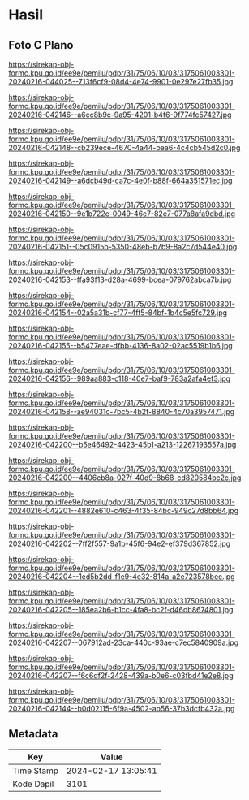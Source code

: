 # Hasil

## Foto C Plano

https://sirekap-obj-formc.kpu.go.id/ee9e/pemilu/pdpr/31/75/06/10/03/3175061003301-20240216-044025--713f6cf9-08d4-4e74-9901-0e297e27fb35.jpg

https://sirekap-obj-formc.kpu.go.id/ee9e/pemilu/pdpr/31/75/06/10/03/3175061003301-20240216-042146--a6cc8b9c-9a95-4201-b4f6-9f774fe57427.jpg

https://sirekap-obj-formc.kpu.go.id/ee9e/pemilu/pdpr/31/75/06/10/03/3175061003301-20240216-042148--cb239ece-4670-4a44-bea6-4c4cb545d2c0.jpg

https://sirekap-obj-formc.kpu.go.id/ee9e/pemilu/pdpr/31/75/06/10/03/3175061003301-20240216-042149--a6dcb49d-ca7c-4e0f-b88f-664a351571ec.jpg

https://sirekap-obj-formc.kpu.go.id/ee9e/pemilu/pdpr/31/75/06/10/03/3175061003301-20240216-042150--9e1b722e-0049-46c7-82e7-077a8afa9dbd.jpg

https://sirekap-obj-formc.kpu.go.id/ee9e/pemilu/pdpr/31/75/06/10/03/3175061003301-20240216-042151--05c0915b-5350-48eb-b7b9-8a2c7d544e40.jpg

https://sirekap-obj-formc.kpu.go.id/ee9e/pemilu/pdpr/31/75/06/10/03/3175061003301-20240216-042153--ffa93f13-d28a-4699-bcea-079762abca7b.jpg

https://sirekap-obj-formc.kpu.go.id/ee9e/pemilu/pdpr/31/75/06/10/03/3175061003301-20240216-042154--02a5a31b-cf77-4ff5-84bf-1b4c5e5fc729.jpg

https://sirekap-obj-formc.kpu.go.id/ee9e/pemilu/pdpr/31/75/06/10/03/3175061003301-20240216-042155--b5477eae-dfbb-4136-8a02-02ac5519b1b6.jpg

https://sirekap-obj-formc.kpu.go.id/ee9e/pemilu/pdpr/31/75/06/10/03/3175061003301-20240216-042156--989aa883-c118-40e7-baf9-783a2afa4ef3.jpg

https://sirekap-obj-formc.kpu.go.id/ee9e/pemilu/pdpr/31/75/06/10/03/3175061003301-20240216-042158--ae94031c-7bc5-4b2f-8840-4c70a3957471.jpg

https://sirekap-obj-formc.kpu.go.id/ee9e/pemilu/pdpr/31/75/06/10/03/3175061003301-20240216-042200--b5e46492-4423-45b1-a213-12267193557a.jpg

https://sirekap-obj-formc.kpu.go.id/ee9e/pemilu/pdpr/31/75/06/10/03/3175061003301-20240216-042200--4406cb8a-027f-40d9-8b68-cd820584bc2c.jpg

https://sirekap-obj-formc.kpu.go.id/ee9e/pemilu/pdpr/31/75/06/10/03/3175061003301-20240216-042201--4882e610-c463-4f35-84bc-949c27d8bb64.jpg

https://sirekap-obj-formc.kpu.go.id/ee9e/pemilu/pdpr/31/75/06/10/03/3175061003301-20240216-042202--7ff2f557-9a1b-45f6-94e2-ef379d367852.jpg

https://sirekap-obj-formc.kpu.go.id/ee9e/pemilu/pdpr/31/75/06/10/03/3175061003301-20240216-042204--1ed5b2dd-f1e9-4e32-814a-a2e723578bec.jpg

https://sirekap-obj-formc.kpu.go.id/ee9e/pemilu/pdpr/31/75/06/10/03/3175061003301-20240216-042205--185ea2b6-b1cc-4fa8-bc2f-d46db8674801.jpg

https://sirekap-obj-formc.kpu.go.id/ee9e/pemilu/pdpr/31/75/06/10/03/3175061003301-20240216-042207--067912ad-23ca-440c-93ae-c7ec5840909a.jpg

https://sirekap-obj-formc.kpu.go.id/ee9e/pemilu/pdpr/31/75/06/10/03/3175061003301-20240216-042207--f6c6df2f-2428-439a-b0e6-c03fbd41e2e8.jpg

https://sirekap-obj-formc.kpu.go.id/ee9e/pemilu/pdpr/31/75/06/10/03/3175061003301-20240216-042144--b0d02115-6f9a-4502-ab56-37b3dcfb432a.jpg


## Metadata

| Key        | Value               |
| ---------- | ------------------- |
| Time Stamp | 2024-02-17 13:05:41 |
| Kode Dapil | 3101                |




